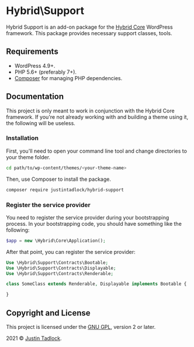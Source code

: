 # Hybrid\\Support

Hybrid Support is an add-on package for the [Hybrid Core](https://github.com/justintadlock/hybrid-core) WordPress framework.
This package provides necessary support classes, tools.

## Requirements

* WordPress 4.9+.
* PHP 5.6+ (preferably 7+).
* [Composer](https://getcomposer.org/) for managing PHP dependencies.

## Documentation

This project is only meant to work in conjunction with the Hybrid Core framework.  If you're not already working with and building a theme using it, the following will be useless.

### Installation

First, you'll need to open your command line tool and change directories to your theme folder.

```bash
cd path/to/wp-content/themes/<your-theme-name>
```

Then, use Composer to install the package.

```bash
composer require justintadlock/hybrid-support
```

### Register the service provider

You need to register the service provider during your bootstrapping process.  In your bootstrapping code, you should have something like the following:

```php
$app = new \Hybrid\Core\Application();
```

After that point, you can register the service provider:

```php
Use \Hybrid\Support\Contracts\Bootable;
Use \Hybrid\Support\Contracts\Displayable;
Use \Hybrid\Support\Contracts\Renderable;

class SomeClass extends Renderable, Displayable implements Bootable {

}
```

## Copyright and License

This project is licensed under the [GNU GPL](http://www.gnu.org/licenses/old-licenses/gpl-2.0.html), version 2 or later.

2021 &copy; [Justin Tadlock](http://justintadlock.com).
